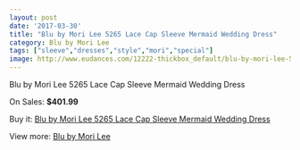 ```yaml
---
layout: post
date: '2017-03-30'
title: "Blu by Mori Lee 5265 Lace Cap Sleeve Mermaid Wedding Dress"
category: Blu by Mori Lee
tags: ["sleeve","dresses","style","mori","special"]
image: http://www.eudances.com/12222-thickbox_default/blu-by-mori-lee-5265-lace-cap-sleeve-mermaid-wedding-dress.jpg
---
```

Blu by Mori Lee 5265 Lace Cap Sleeve Mermaid Wedding Dress

On Sales: **$401.99**
<a href="https://www.eudances.com/en/blu-by-mori-lee/3808-blu-by-mori-lee-5265-lace-cap-sleeve-mermaid-wedding-dress.html"><amp-img layout="responsive" width="600" height="600" src="//www.eudances.com/12222-thickbox_default/blu-by-mori-lee-5265-lace-cap-sleeve-mermaid-wedding-dress.jpg" alt="Blu by Mori Lee 5265 Lace Cap Sleeve Mermaid Wedding Dress 0" /></a>
<a href="https://www.eudances.com/en/blu-by-mori-lee/3808-blu-by-mori-lee-5265-lace-cap-sleeve-mermaid-wedding-dress.html"><amp-img layout="responsive" width="600" height="600" src="//www.eudances.com/12226-thickbox_default/blu-by-mori-lee-5265-lace-cap-sleeve-mermaid-wedding-dress.jpg" alt="Blu by Mori Lee 5265 Lace Cap Sleeve Mermaid Wedding Dress 1" /></a>
<a href="https://www.eudances.com/en/blu-by-mori-lee/3808-blu-by-mori-lee-5265-lace-cap-sleeve-mermaid-wedding-dress.html"><amp-img layout="responsive" width="600" height="600" src="//www.eudances.com/12225-thickbox_default/blu-by-mori-lee-5265-lace-cap-sleeve-mermaid-wedding-dress.jpg" alt="Blu by Mori Lee 5265 Lace Cap Sleeve Mermaid Wedding Dress 2" /></a>
<a href="https://www.eudances.com/en/blu-by-mori-lee/3808-blu-by-mori-lee-5265-lace-cap-sleeve-mermaid-wedding-dress.html"><amp-img layout="responsive" width="600" height="600" src="//www.eudances.com/12224-thickbox_default/blu-by-mori-lee-5265-lace-cap-sleeve-mermaid-wedding-dress.jpg" alt="Blu by Mori Lee 5265 Lace Cap Sleeve Mermaid Wedding Dress 3" /></a>
<a href="https://www.eudances.com/en/blu-by-mori-lee/3808-blu-by-mori-lee-5265-lace-cap-sleeve-mermaid-wedding-dress.html"><amp-img layout="responsive" width="600" height="600" src="//www.eudances.com/12223-thickbox_default/blu-by-mori-lee-5265-lace-cap-sleeve-mermaid-wedding-dress.jpg" alt="Blu by Mori Lee 5265 Lace Cap Sleeve Mermaid Wedding Dress 4" /></a>

Buy it: [Blu by Mori Lee 5265 Lace Cap Sleeve Mermaid Wedding Dress](https://www.eudances.com/en/blu-by-mori-lee/3808-blu-by-mori-lee-5265-lace-cap-sleeve-mermaid-wedding-dress.html "Blu by Mori Lee 5265 Lace Cap Sleeve Mermaid Wedding Dress")

View more: [Blu by Mori Lee](https://www.eudances.com/en/39-blu-by-mori-lee "Blu by Mori Lee")